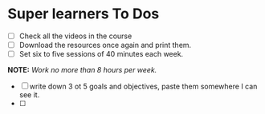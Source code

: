 # Super learners To Dos
- [ ] Check all the videos in the course
- [ ] Download the resources once again and print them.
- [ ] Set six to five sessions of 40 minutes each week.

**NOTE:** *Work no more than 8 hours per week.*

- [ ] write down 3 ot 5 goals and objectives, paste them somewhere I can see it.
- [ ] 